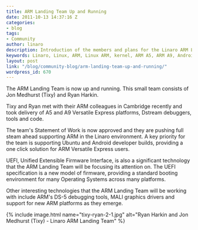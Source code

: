 ```yaml
---
title: ARM Landing Team Up and Running
date: 2011-10-13 14:37:16 Z
categories:
- blog
tags:
- Community
author: linaro
description: Introduction of the members and plans for the Linaro ARM Landing team
keywords: Linaro, Linux, ARM, Linux ARM, kernel, ARM A5, ARM A9, Android, Ubuntu
layout: post
link: "/blog/community-blog/arm-landing-team-up-and-running/"
wordpress_id: 670
---
```


The ARM Landing Team is now up and running. This small team consists of Jon Medhurst (Tixy) and Ryan Harkin.

Tixy and Ryan met with their ARM colleagues in Cambridge recently and took delivery of A5 and A9 Versatile Express platforms, Dstream debuggers, tools and code.

The team's Statement of Work is now approved and they are pushing full steam ahead supporting ARM in the Linaro environment. A key priority for the team is supporting Ubuntu and Android developer builds, providing a one click solution for ARM Versatile Express users.

UEFI, Unified Extensible Firmware Interface, is also a significant technology that the ARM Landing Team will be focusing its attention on. The UEFI specification is a new model of firmware, providing a standard booting environment for many Operating Systems across many platforms.

Other interesting technologies that the ARM Landing Team will be working with include ARM's DS-5 debugging tools, MALI graphics drivers and support for new ARM platforms as they emerge.

{% include image.html name="tixy-ryan-2-1.jpg" alt="Ryan Harkin and Jon Medhurst (Tixy) - Linaro ARM Landing Team" %}